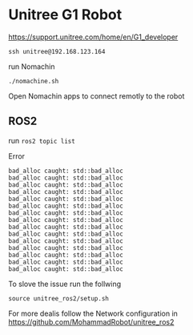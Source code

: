 # Unitree G1 Robot


https://support.unitree.com/home/en/G1_developer



```bach
ssh unitree@192.168.123.164
```

run Nomachin 

```bach
./nomachine.sh 
```

Open Nomachin apps to connect remotly to the robot

## ROS2 

run `ros2 topic list`

Error 

```bach
bad_alloc caught: std::bad_alloc
bad_alloc caught: std::bad_alloc
bad_alloc caught: std::bad_alloc
bad_alloc caught: std::bad_alloc
bad_alloc caught: std::bad_alloc
bad_alloc caught: std::bad_alloc
bad_alloc caught: std::bad_alloc
bad_alloc caught: std::bad_alloc
bad_alloc caught: std::bad_alloc
bad_alloc caught: std::bad_alloc
bad_alloc caught: std::bad_alloc
bad_alloc caught: std::bad_alloc
bad_alloc caught: std::bad_alloc
bad_alloc caught: std::bad_alloc
bad_alloc caught: std::bad_alloc
```

To slove the issue run the follwing
```bach
source unitree_ros2/setup.sh 
```

For more dealis follow the Network configuration in https://github.com/MohammadRobot/unitree_ros2 


